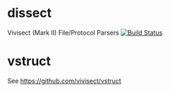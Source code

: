 # dissect
Vivisect (Mark II) File/Protocol Parsers
[![Build Status](https://travis-ci.org/vivisect/dissect.svg)](https://travis-ci.org/vivisect/dissect)

# vstruct
See https://github.com/vivisect/vstruct
